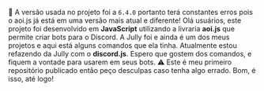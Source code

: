 🚨 A versão usada no projeto foi a `6.4.0` portanto terá constantes erros pois o aoi.js já está em uma versão mais atual e diferente! 
Olá usuários, este projeto foi desenvolvido em __JavaScript__ utilizando a livraria __aoi.js__ que permite criar bots para o Discord. A Jully foi e ainda é um dos meus projetos e aqui está alguns comandos que ela tinha.
Atualmente estou refazendo da Jully com o __discord.js__.
Espero que gostem dos comandos, e fiquem a vontade para usarem em seus bots.
⚠️ Este é meu primeiro repositório publicado então peço desculpas caso tenha algo errado. Bom, é isso, até logo!


